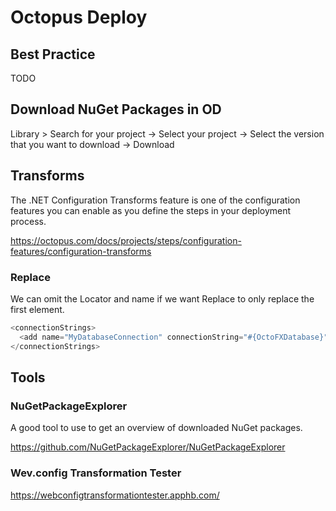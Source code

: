 # Octopus Deploy

## Best Practice

TODO

## Download NuGet Packages in OD

Library > Search for your project -> Select your project -> Select the version that you want to download -> Download

## Transforms

The .NET Configuration Transforms feature is one of the configuration features you can enable as you define the steps in your deployment process.

https://octopus.com/docs/projects/steps/configuration-features/configuration-transforms

### Replace
We can omit the Locator and name if we want Replace to only replace the first element.
```CS
<connectionStrings>
  <add name="MyDatabaseConnection" connectionString="#{OctoFXDatabase}" xdt:Transform="Replace" xdt:Locator="Match(name)"/>
</connectionStrings>
```

## Tools

### NuGetPackageExplorer

A good tool to use to get an overview of downloaded NuGet packages.

https://github.com/NuGetPackageExplorer/NuGetPackageExplorer

### Wev.config Transformation Tester

https://webconfigtransformationtester.apphb.com/
